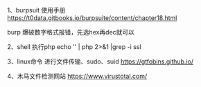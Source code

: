 1、burpsuit 使用手册 https://t0data.gitbooks.io/burpsuite/content/chapter18.html

   burp 爆破数字格式报错，先选hex再dec就可以
   
 2、shell 执行php
 echo '<?php phpinfo(); ?>' | php 2>&1 |grep -i ssl  
 
 3、linux命令 进行文件传输、sudo、suid
 https://gtfobins.github.io/
 
 4、木马文件检测网站
 https://www.virustotal.com/
